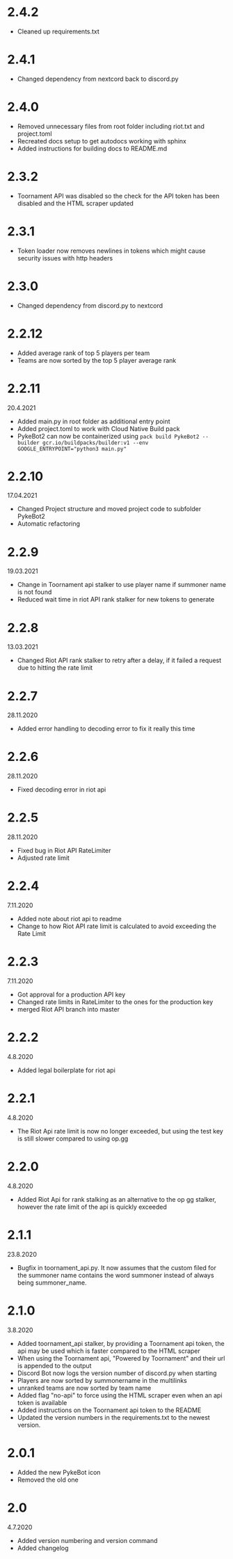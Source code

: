# 2.4.2
- Cleaned up requirements.txt

# 2.4.1
- Changed dependency from nextcord back to discord.py

# 2.4.0
- Removed unnecessary files from root folder including riot.txt and project.toml
- Recreated docs setup to get autodocs working with sphinx
- Added instructions for building docs to README.md

# 2.3.2
- Toornament API was disabled so the check for the API token has been disabled and the HTML scraper updated

# 2.3.1
- Token loader now removes newlines in tokens which might cause security issues with http headers

# 2.3.0
- Changed dependency from discord.py to nextcord

# 2.2.12
- Added average rank of top 5 players per team
- Teams are now sorted by the top 5 player average rank

# 2.2.11
20.4.2021
- Added main.py in root folder as additional entry point
- Added project.toml to work with Cloud Native Build pack
- PykeBot2 can now be containerized using 
  `pack build PykeBot2 --builder gcr.io/buildpacks/builder:v1 --env GOOGLE_ENTRYPOINT="python3 main.py"`

# 2.2.10
17.04.2021
- Changed Project structure and moved project code to subfolder PykeBot2
- Automatic refactoring

# 2.2.9
19.03.2021
- Change in Toornament api stalker to use player name if summoner name is not found
- Reduced wait time in riot API rank stalker for new tokens to generate

# 2.2.8
13.03.2021
- Changed Riot API rank stalker to retry after a delay, if it failed a request due to hitting the rate limit

# 2.2.7
28.11.2020
- Added error handling to decoding error to fix it really this time

# 2.2.6
28.11.2020
- Fixed decoding error in riot api

# 2.2.5
28.11.2020
- Fixed bug in Riot API RateLimiter
- Adjusted rate limit

# 2.2.4
7.11.2020
- Added note about riot api to readme
- Change to how Riot API rate limit is calculated to avoid exceeding the Rate Limit

# 2.2.3
7.11.2020
- Got approval for a production API key
- Changed rate limits in RateLimiter to the ones for the production key
- merged Riot API branch into master

# 2.2.2
4.8.2020
- Added legal boilerplate for riot api

# 2.2.1
4.8.2020
- The Riot Api rate limit is now no longer exceeded, but using the test key is still slower compared to using op.gg

# 2.2.0
4.8.2020
- Added Riot Api for rank stalking as an alternative to the op gg stalker, however the rate limit of the api is quickly exceeded

# 2.1.1
23.8.2020
- Bugfix in toornament_api.py. It now assumes that the custom filed for the summoner name contains the word summoner instead of always being summoner_name. 

# 2.1.0
3.8.2020
- Added toornament_api stalker, by providing a Toornament api token, the api may be used which is faster compared to the HTML scraper
- When using the Toornament api, "Powered by Toornament" and their url is appended to the output
- Discord Bot now logs the version number of discord.py when starting
- Players are now sorted by summonername in the multilinks
- unranked teams are now sorted by team name
- Added flag "no-api" to force using the HTML scraper even when an api token is available
- Added instructions on the Toornament api token to the README
- Updated the version numbers in the requirements.txt to the newest version.

# 2.0.1
- Added the new PykeBot icon
- Removed the old one 

# 2.0
4.7.2020
- Added version numbering and version command
- Added changelog